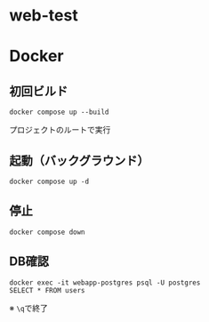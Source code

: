 # web-test

# Docker
## 初回ビルド

```
docker compose up --build
```
プロジェクトのルートで実行

## 起動（バックグラウンド）
```
docker compose up -d
```

## 停止
```
docker compose down
```

## DB確認
```
docker exec -it webapp-postgres psql -U postgres
SELECT * FROM users
```

※ `\q`で終了